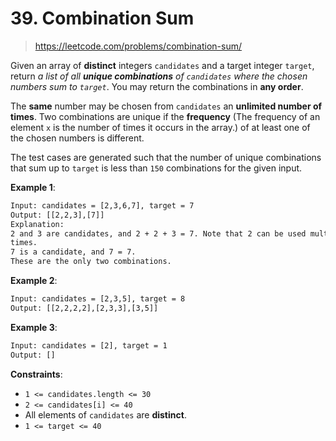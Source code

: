 # 39. Combination Sum

> <https://leetcode.com/problems/combination-sum/>

Given an array of **distinct** integers `candidates` and a target integer
`target`, return *a list of all **unique combinations** of `candidates` where
the chosen numbers sum to `target`*. You may return the combinations in **any
order**.

The **same** number may be chosen from `candidates` an **unlimited number of
times**. Two combinations are unique if the **frequency** (The frequency of an
element `x` is the number of times it occurs in the array.) of at least one of
the chosen numbers is different.

The test cases are generated such that the number of unique combinations that
sum up to `target` is less than `150` combinations for the given input.

**Example 1**:

```txt
Input: candidates = [2,3,6,7], target = 7
Output: [[2,2,3],[7]]
Explanation:
2 and 3 are candidates, and 2 + 2 + 3 = 7. Note that 2 can be used multiple
times.
7 is a candidate, and 7 = 7.
These are the only two combinations.
```

**Example 2**:

```txt
Input: candidates = [2,3,5], target = 8
Output: [[2,2,2,2],[2,3,3],[3,5]]
```

**Example 3**:

```txt
Input: candidates = [2], target = 1
Output: []
```

**Constraints**:

- `1 <= candidates.length <= 30`
- `2 <= candidates[i] <= 40`
- All elements of `candidates` are **distinct**.
- `1 <= target <= 40`
